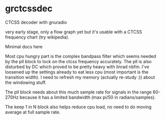 grctcssdec
==========

CTCSS decoder with gnuradio

very early stage, only a flow graph yet but it's usable with a CTCSS frequency chart (try wikipedia).

Minimal docs here

Most cpu hungry part is the complex bandpass filter which seems needed
by the pll block to lock on the ctcss frequency accurately.
The pll is also disturbed by DC which proved to be pretty heavy with linrad nbfm.
I've loosened up the settings already to eat less cpu (most important is the transition width).
I need to refresh my memory (actually re-study :)) about the windowing stuff.

The pll block needs about this much sample rate for signals in the range 60-270Hz because
it has a limited bandwidth (max pi/50 in radians/samples).

The keep 1 in N block also helps reduce cpu load, no need to do moving average at full sample rate.
